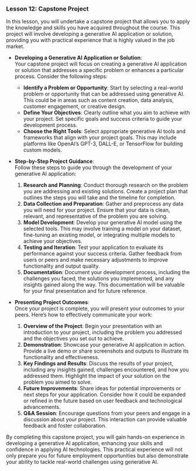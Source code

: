 ### Lesson 12: Capstone Project

In this lesson, you will undertake a capstone project that allows you to apply the knowledge and skills you have acquired throughout the course. This project will involve developing a generative AI application or solution, providing you with practical experience that is highly valued in the job market.

- **Developing a Generative AI Application or Solution**:  
  Your capstone project will focus on creating a generative AI application or solution that addresses a specific problem or enhances a particular process. Consider the following steps:
  - **Identify a Problem or Opportunity**: Start by selecting a real-world problem or opportunity that can be addressed using generative AI. This could be in areas such as content creation, data analysis, customer engagement, or creative design.
  - **Define Your Objectives**: Clearly outline what you aim to achieve with your project. Set specific goals and success criteria to guide your development process.
  - **Choose the Right Tools**: Select appropriate generative AI tools and frameworks that align with your project goals. This may include platforms like OpenAI’s GPT-3, DALL-E, or TensorFlow for building custom models.

- **Step-by-Step Project Guidance**:  
  Follow these steps to guide you through the development of your generative AI application:
  1. **Research and Planning**: Conduct thorough research on the problem you are addressing and existing solutions. Create a project plan that outlines the steps you will take and the timeline for completion.
  2. **Data Collection and Preparation**: Gather and preprocess any data you will need for your project. Ensure that your data is clean, relevant, and representative of the problem you are solving.
  3. **Model Development**: Develop your generative AI model using the selected tools. This may involve training a model on your dataset, fine-tuning an existing model, or integrating multiple models to achieve your objectives.
  4. **Testing and Iteration**: Test your application to evaluate its performance against your success criteria. Gather feedback from users or peers and make necessary adjustments to improve functionality and output quality.
  5. **Documentation**: Document your development process, including the challenges you faced, the solutions you implemented, and any insights gained along the way. This documentation will be valuable for your final presentation and for future reference.

- **Presenting Project Outcomes**:  
  Once your project is complete, you will present your outcomes to your peers. Here’s how to effectively communicate your work:
  1. **Overview of the Project**: Begin your presentation with an introduction to your project, including the problem you addressed and the objectives you set out to achieve.
  2. **Demonstration**: Showcase your generative AI application in action. Provide a live demo or share screenshots and outputs to illustrate its functionality and effectiveness.
  3. **Key Findings and Results**: Discuss the results of your project, including any insights gained, challenges encountered, and how you addressed them. Highlight the impact of your solution on the problem you aimed to solve.
  4. **Future Improvements**: Share ideas for potential improvements or next steps for your application. Consider how it could be expanded or refined in the future based on user feedback and technological advancements.
  5. **Q&A Session**: Encourage questions from your peers and engage in a discussion about your project. This interaction can provide valuable feedback and foster collaboration.

By completing this capstone project, you will gain hands-on experience in developing a generative AI application, enhancing your skills and confidence in applying AI technologies. This practical experience will not only prepare you for future employment opportunities but also demonstrate your ability to tackle real-world challenges using generative AI.